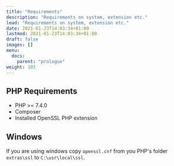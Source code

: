 ```yaml
---
title: "Requirements"
description: "Requirements on system, extension etc."
lead: "Requirements on system, extension etc."
date: 2021-01-23T14:03:34+01:00
lastmod: 2021-01-23T14:03:34+01:00
draft: false
images: []
menu:
  docs:
    parent: "prologue"
weight: 103
---
```


## PHP Requirements

* PHP >= 7.4.0
* Composer
* Installed OpenSSL PHP extension

## Windows

If you are using windows copy `openssl.cnf` from you PHP's folder `extras\ssl` to `C:\usr\local\ssl`.